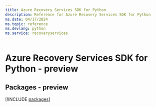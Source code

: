 ```yaml
---
title: Azure Recovery Services SDK for Python
description: Reference for Azure Recovery Services SDK for Python
ms.date: 04/17/2024
ms.topic: reference
ms.devlang: python
ms.service: recoveryservices
---
```

# Azure Recovery Services SDK for Python - preview
## Packages - preview
[!INCLUDE [packages](recovery-services-index.md)]
